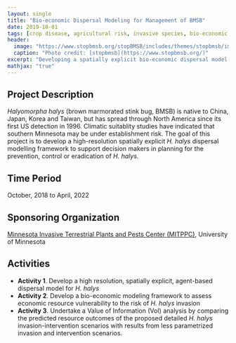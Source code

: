 ```yaml
---
layout: single
title: "Bio-economic Dispersal Modeling for Management of BMSB"
date: 2019-10-01
tags: [crop disease, agricultural risk, invasive species, bio-economic modeling]
header:
  image: "https://www.stopbmsb.org/stopBMSB/includes/themes/stopbmsb/images/hp-image0.jpg"
  caption: "Photo credit: [stopbmsb](https://www.stopbmsb.org/)"
excerpt: "Developing a spatially explicit bio-economic dispersal model to aid with the management of Halyomorpha halys"
mathjax: "true"
---
```


## Project Description
*Halyomorpha halys* (brown marmorated stink bug, BMSB) is native to China, Japan, Korea and Taiwan, but has spread through North America since its first US detection in 1996. Climatic suitablity studies have indicated that southern Minnesota may be under establishment risk. The goal of this project is to develop a high-resolution spatially explicit *H. halys* dispersal modelling framework to support decision makers in planning for the prevention, control or eradication of *H. halys*.  

## Time Period
October, 2018 to April, 2022

## Sponsoring Organization
[Minnesota Invasive Terrestrial Plants and Pests Center (MITPPC)](https://mitppc.umn.edu/), University of Minnesota 

## Activities
* **Activity 1**. Develop a high resolution, spatially explicit, agent-based dispersal model for *H. halys*  
* **Activity 2**. Develop a bio-economic modeling framework to assess economic resource vulnerability to the risk of *H. halys* invasion  
* **Activity 3**. Undertake a Value of Information (VoI) analysis by comparing the predicted resource outcomes of the proposed detailed *H. halys* invasion-intervention scenarios with results from less parametrized invasion and intervention scenarios.  


